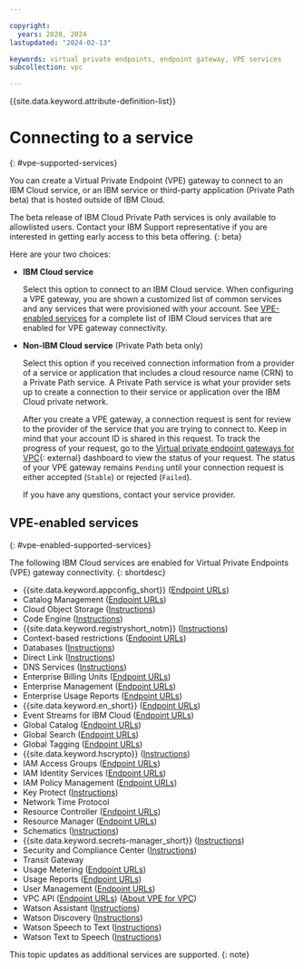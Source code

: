 ```yaml
---

copyright:
  years: 2020, 2024
lastupdated: "2024-02-13"

keywords: virtual private endpoints, endpoint gateway, VPE services
subcollection: vpc

---
```


{{site.data.keyword.attribute-definition-list}}

# Connecting to a service
{: #vpe-supported-services}

You can create a Virtual Private Endpoint (VPE) gateway to connect to an IBM Cloud service, or an IBM service or third-party application (Private Path beta) that is hosted outside of IBM Cloud.

The beta release of IBM Cloud Private Path services is only available to allowlisted users. Contact your IBM Support representative if you are interested in getting early access to this beta offering.
{: beta}

Here are your two choices:

* **IBM Cloud service**

   Select this option to connect to an IBM Cloud service. When configuring a VPE gateway, you are shown a customized list of common services and any services that were provisioned
with your account. See [VPE-enabled services](/docs/vpc?topic=vpc-vpe-supported-services#vpe-enabled-supported-services) for a complete list of IBM Cloud services that are enabled for VPE gateway connectivity.

* **Non-IBM Cloud service** (Private Path beta only)

   Select this option if you received connection information from a provider of a service or application that includes a cloud resource name (CRN) to a Private Path service. A Private Path service is what your provider sets up to create a connection to their service or application over the IBM Cloud private network.

   After you create a VPE gateway, a connection request is sent for review to the provider of the service that you are trying to connect to. Keep in mind that your account ID is shared in this request. To track the progress of your request, go to the [Virtual private endpoint gateways for VPC](/vpc-ext/network/endpointGateways){: external} dashboard to view the status of your request. The status of your VPE gateway remains `Pending` until your connection request is either accepted (`Stable`) or rejected (`Failed`).

   If you have any questions, contact your service provider.

## VPE-enabled services
{: #vpe-enabled-supported-services}

The following IBM Cloud services are enabled for Virtual Private Endpoints (VPE) gateway connectivity.
{: shortdesc}

* {{site.data.keyword.appconfig_short}} ([Endpoint URLs](/apidocs/app-configuration#endpoint-url))
* Catalog Management ([Endpoint URLs](/apidocs/resource-catalog/private-catalog#endpoint-url))
* Cloud Object Storage ([Instructions](/docs/cloud-object-storage?topic=cloud-object-storage-vpes))
* Code Engine ([Instructions](/docs/codeengine?topic=codeengine-vpe))
* {{site.data.keyword.registryshort_notm}} ([Instructions](/docs/Registry?topic=Registry-registry_vpe))
* Context-based restrictions ([Endpoint URLs](/apidocs/context-based-restrictions#endpoint-urls))
* Databases ([Instructions](/docs/cloud-databases?topic=cloud-databases-vpes))
* Direct Link ([Instructions](/docs/dl?topic=dl-vpe-connection))
* DNS Services ([Instructions](/docs/dns-svcs?topic=dns-svcs-vpe-for-dns-svcs#vpe-for-dns-svcs))
* Enterprise Billing Units ([Endpoint URLs](/apidocs/enterprise-apis/billing-unit#endpoint-url))
* Enterprise Management ([Endpoint URLs](/apidocs/enterprise-apis/enterprise#endpoint-url))
* Enterprise Usage Reports ([Endpoint URLs](/apidocs/enterprise-apis/resource-usage-reports#endpoint-url))
* {{site.data.keyword.en_short}} ([Endpoint URLs](/apidocs/event-notifications#event-notifications-endpoint-url))
* Event Streams for IBM Cloud ([Endpoint URLs](/apidocs/event-streams/adminrest))
* Global Catalog ([Endpoint URLs](/apidocs/resource-catalog/global-catalog#endpoint-url))
* Global Search ([Endpoint URLs](/apidocs/search#endpoint-url))
* Global Tagging ([Endpoint URLs](/apidocs/tagging#endpoint-url))
* {{site.data.keyword.hscrypto}} ([Instructions](/docs/hs-crypto?topic=hs-crypto-virtual-private-endpoints-for-vpc))
* IAM Access Groups ([Endpoint URLs](/apidocs/iam-access-groups#endpoint-urls))
* IAM Identity Services ([Endpoint URLs](/apidocs/iam-identity-token-api#endpoints))
* IAM Policy Management ([Endpoint URLs](/apidocs/iam-policy-management#endpoint-urls))
* Key Protect ([Instructions](/docs/key-protect?topic=key-protect-virtual-private-endpoints))
* Network Time Protocol
* Resource Controller ([Endpoint URLs](/apidocs/resource-controller/resource-controller#endpoint-url))
* Resource Manager ([Endpoint URLs](/apidocs/resource-controller/resource-manager#endpoint-urls))
* Schematics ([Instructions](/docs/schematics?topic=schematics-private-endpoints#endpoint-setup))
* {{site.data.keyword.secrets-manager_short}} ([Instructions](/docs/secrets-manager?topic=secrets-manager-endpoints))
* Security and Compliance Center ([Instructions](/docs/security-compliance?topic=security-compliance-private-endpoints))
* Transit Gateway
* Usage Metering ([Endpoint URLs](/apidocs/usage-metering#endpoint))
* Usage Reports ([Endpoint URLs](/apidocs/metering-reporting#endpoint))
* User Management ([Endpoint URLs](/apidocs/user-management#endpoint-url))
* VPC API ([Endpoint URLs](/apidocs/vpc#endpoint-url)) ([About VPE for VPC](/docs/vpc?topic=vpc-about-vpe))
* Watson Assistant ([Instructions](/docs/watson?topic=watson-virtual-private-endpoints))
* Watson Discovery ([Instructions](/docs/watson?topic=watson-virtual-private-endpoints))
* Watson Speech to Text ([Instructions](/docs/watson?topic=watson-virtual-private-endpoints))
* Watson Text to Speech ([Instructions](/docs/watson?topic=watson-virtual-private-endpoints))

This topic updates as additional services are supported.
{: note}
